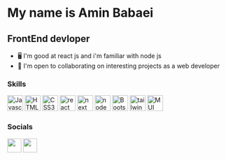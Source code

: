 My name is Amin Babaei
===============================

FrontEnd devloper
-----------------------------

*   🖥️  I'm good at react js and i'm familiar with node js
*   🤝  I'm open to collaborating on interesting projects as a web developer
              
### Skills
<p align="left">
 
<a href="https://developer.mozilla.org/en-US/docs/Web/JavaScript" target="_blank" rel="noreferrer"><img src="https://upload.wikimedia.org/wikipedia/commons/thumb/9/99/Unofficial_JavaScript_logo_2.svg/1024px-Unofficial_JavaScript_logo_2.svg.png" width="36" height="36" alt="Javascript" /></a>
  <a href="https://developer.mozilla.org/en-US/docs/Glossary/HTML5" target="_blank" rel="noreferrer"><img src="https://raw.githubusercontent.com/danielcranney/readme-generator/main/public/icons/skills/html5-colored.svg" width="36" height="36" alt="HTML5" /></a>
    <a href="https://developer.mozilla.org/en-US/docs/Web/CSS" target="_blank" rel="noreferrer"><img src="https://raw.githubusercontent.com/danielcranney/readme-generator/main/public/icons/skills/css3-colored.svg" width="36" height="36" alt="CSS3" /></a>
      <a href="https://reactjs.org/" target="_blank" rel="noreferrer"><img src="https://upload.wikimedia.org/wikipedia/commons/thumb/a/a7/React-icon.svg/220px-React-icon.svg.png" width="36" height="36" alt="react js" /></a>
   <a href="https://next.org/" target="_blank" rel="noreferrer"><img src="https://images.ctfassets.net/23aumh6u8s0i/c04wENP3FnbevwdWzrePs/1e2739fa6d0aa5192cf89599e009da4e/nextjs" width="36" height="36" alt="next js" /></a>
            <a href="https://nodejs.org" target="_blank" rel="noreferrer"><img src="https://building.co/wp-content/uploads/2016/08/node.png" width="36" height="36" alt="node js" /></a>
    <a href="https://getbootstrap.com/" target="_blank" rel="noreferrer"><img src="https://raw.githubusercontent.com/danielcranney/readme-generator/main/public/icons/skills/bootstrap-colored.svg" width="36" height="36" alt="Bootstrap" /></a>
  <a href="https://tailwindcss.com" target="_blank" rel="noreferrer"><img src="https://user-images.githubusercontent.com/96679661/176516802-206f9372-6af7-4d7d-bd94-13d7f8f21663.png" width="36" height="36" alt="tailwind css" /></a>
    <a href="https://https://mui.com" target="_blank" rel="noreferrer"><img src="https://seeklogo.com/images/M/mui-logo-56F171E991-seeklogo.com.png" width="36" height="36" alt="MUI" /></a>
</p>
                    
### Socials
                  
<p align="left">
    <a href="https://www.instagram.com/aminnymous" target="_blank" rel="noreferrer"><img src="https://raw.githubusercontent.com/danielcranney/readme-generator/main/public/icons/socials/instagram.svg" width="32" height="32" /></a>
<a href="https://www.github.com/aminovaq" target="_blank" rel="noreferrer"><img src="https://raw.githubusercontent.com/danielcranney/readme-generator/main/public/icons/socials/github-dark.svg" width="32" height="32" /></a>
 
